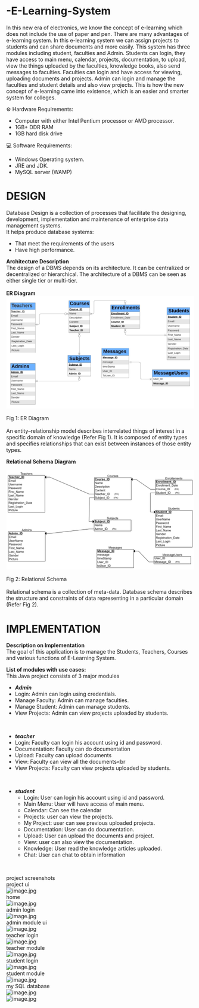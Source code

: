 # -E-Learning-System
In this new era of electronics, we know the concept of e-learning which does not include the use of paper and pen. There are many advantages of e-learning system. In this e-learning system we can assign projects to students and can share documents and more easily. This system has three modules including student, faculties and Admin. Students can login, they have access to main menu, calendar, projects, documentation, to upload, view the things uploaded by the faculties, knowledge books, also send messages to faculties. Faculties can login and have access for viewing, uploading documents and projects. Admin can login and manage the faculties and student details and also view projects. This is how the new concept of e-learning came into existence, which is an easier and smarter system for colleges.


⚙️    Hardware Requirements:<br>
*   Computer with either Intel Pentium processor or AMD processor.<br>
*   1GB+ DDR RAM<br>
*   1GB hard disk drive<br>


💻    Software Requirements:<br>
*   Windows Operating system.<br>
*   JRE and JDK.<br>	
*   MySQL server (WAMP)<br>

# DESIGN<br>
Database Design is a collection of processes that facilitate the designing, development, implementation and maintenance of enterprise data management systems.<br>
It helps produce database systems:<br>
*   That meet the requirements of the users<br>
*   Have high performance.<br>

**Architecture Description** <br>
The design of a DBMS depends on its architecture. It can be centralized or decentralized or hierarchical. The architecture of a DBMS can be seen as either single tier or multi-tier.<br><br>
**ER Diagram**
![image.jpg](https://github.com/upadrastaharshavardhan/-E-Learning-System/blob/main/diagram/ER_Diagram.jpg)

Fig 1: ER Diagram <br><br>
An entity–relationship model describes interrelated things of interest in a specific domain of knowledge (Refer Fig 1). It is composed of entity types and specifies relationships that can exist between instances of those entity types.

**Relational Schema Diagram**

![image_1.jpg](https://github.com/upadrastaharshavardhan/-E-Learning-System/blob/main/diagram/Relatoinal_Schema.jpg)

 Fig 2: Relational Schema <br><br>
Relational schema is a collection of meta-data. Database schema describes the structure and constraints of data representing in a particular domain (Refer Fig 2).

# IMPLEMENTATION <br>
**Description on Implementation**<br>
The goal of this application is to manage the Students, Teachers, Courses and various functions of E-Learning System.

**List of modules with use cases:**<br>
This Java project consists of 3 major modules
*  ***Admin***<br>
  *	Login: Admin can login using credentials.<br>
  * Manage Faculty:  Admin can manage faculties.<br>
  * Manage Student: Admin can manage students. <br>
  * View Projects: Admin can view projects uploaded by students.<br>
<br>

*  ***teacher***<br>
  * Login: Faculty can login his account using id and password.<br>
  * Documentation:  Faculty can do documentation <br>
  *	Upload: Faculty can upload documents<br>
  *	View: Faculty can view all the documents<br
  *	View Projects: Faculty can view projects uploaded by students.<br>
<br>

*  ***student***<br>
   *	Login: User can login his account using id and password. <br>
   *	Main Menu: User will have access of main menu.<br>
   *	Calendar: Can see the calendar<br>
   *	Projects:  user can view the projects.<br>
   *	My Project: user can see previous uploaded projects.<br>
   *	Documentation: User can do documentation.<br>
   *	Upload: User can upload the documents and project.<br>
   *	View: user can also view the documentation.<br>
   *	Knowledge: User read the knowledge articles uploaded.<br>
   *	Chat: User can chat to obtain information
<br>

project screenshots
<br>
project ui<br>
![image.jpg](https://github.com/upadrastaharshavardhan/E-Learning-System/blob/main/screenshots/ui.png)
<br>
home<br>
![image.jpg](https://github.com/upadrastaharshavardhan/E-Learning-System/blob/main/screenshots/home.png)
<br>
admin login<br>
![image.jpg](https://github.com/upadrastaharshavardhan/E-Learning-System/blob/main/screenshots/admin%20login.png)
<br>admin module ui<br>
![image.jpg](https://github.com/upadrastaharshavardhan/E-Learning-System/blob/main/screenshots/admin%20module.png)
<br>teacher login<br>
![image.jpg](https://github.com/upadrastaharshavardhan/E-Learning-System/blob/main/screenshots/teacher%20login.png)
<br>teacher module<br>
![image.jpg](https://github.com/upadrastaharshavardhan/E-Learning-System/blob/main/screenshots/teacher%20module.png)
<br>student login<br>
![image.jpg](https://github.com/upadrastaharshavardhan/E-Learning-System/blob/main/screenshots/studentlogin.png)
<br>student module<br>
![image.jpg](https://github.com/upadrastaharshavardhan/E-Learning-System/blob/main/screenshots/student%20module.png)
<br> my SQL database <br>
![image.jpg](https://github.com/upadrastaharshavardhan/E-Learning-System/blob/main/screenshots/database.png)
<br>
![image.jpg](https://64.media.tumblr.com/d0635fa4e4bf417b33f24bd481c21f88/tumblr_ppcabrYCWy1ue08b9o1_540.gifv)
